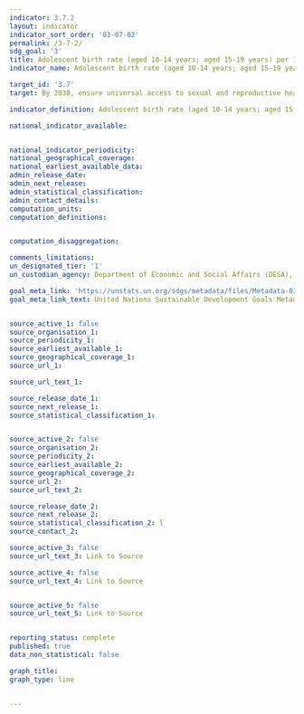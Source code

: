 ```yaml
---
indicator: 3.7.2
layout: indicator
indicator_sort_order: '03-07-02'
permalink: /3-7-2/
sdg_goal: '3'
title: Adolescent birth rate (aged 10-14 years; aged 15-19 years) per 1,000 women in that age group
indicator_name: Adolescent birth rate (aged 10-14 years; aged 15-19 years) per 1,000 women in that age group

target_id: '3.7'
target: By 2030, ensure universal access to sexual and reproductive health-care services, including for family planning, information and education, and the integration of reproductive health into national strategies and programmes

indicator_definition: Adolescent birth rate (aged 10-14 years; aged 15-19 years) per 1,000 women in that age group

national_indicator_available:


national_indicator_periodicity:
national_geographical_coverage:
national_earliest_available_data:
admin_release_date:
admin_next_release:
admin_statistical_classification:
admin_contact_details:
computation_units:
computation_definitions:


computation_disaggregation:

comments_limitations:
un_designated_tier: '1'
un_custodian_agency: Department of Economic and Social Affairs (DESA), Population Division United Nations Population Fund (UNFPA)

goal_meta_link: 'https://unstats.un.org/sdgs/metadata/files/Metadata-03-07-02.pdf'
goal_meta_link_text: United Nations Sustainable Development Goals Metadata


source_active_1: false
source_organisation_1:
source_periodicity_1:
source_earliest_available_1:
source_geographical_coverage_1:
source_url_1:

source_url_text_1:

source_release_date_1:
source_next_release_1:
source_statistical_classification_1:


source_active_2: false
source_organisation_2:
source_periodicity_2:
source_earliest_available_2:
source_geographical_coverage_2:
source_url_2:
source_url_text_2:

source_release_date_2:
source_next_release_2:
source_statistical_classification_2: l
source_contact_2:

source_active_3: false
source_url_text_3: Link to Source

source_active_4: false
source_url_text_4: Link to Source


source_active_5: false
source_url_text_5: Link to Source


reporting_status: complete
published: true
data_non_statistical: false

graph_title:
graph_type: line


---
```

